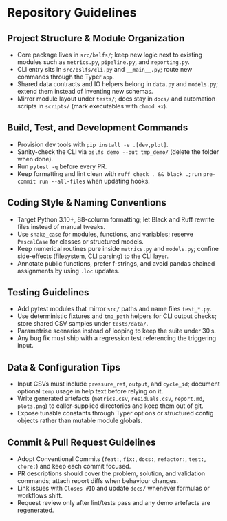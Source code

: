 # Repository Guidelines

## Project Structure & Module Organization
- Core package lives in `src/bslfs/`; keep new logic next to existing modules such as `metrics.py`, `pipeline.py`, and `reporting.py`.
- CLI entry sits in `src/bslfs/cli.py` and `__main__.py`; route new commands through the Typer `app`.
- Shared data contracts and IO helpers belong in `data.py` and `models.py`; extend them instead of inventing new schemas.
- Mirror module layout under `tests/`; docs stay in `docs/` and automation scripts in `scripts/` (mark executables with `chmod +x`).

## Build, Test, and Development Commands
- Provision dev tools with `pip install -e .[dev,plot]`.
- Sanity-check the CLI via `bslfs demo --out tmp_demo/` (delete the folder when done).
- Run `pytest -q` before every PR.
- Keep formatting and lint clean with `ruff check . && black .`; run `pre-commit run --all-files` when updating hooks.

## Coding Style & Naming Conventions
- Target Python 3.10+, 88-column formatting; let Black and Ruff rewrite files instead of manual tweaks.
- Use `snake_case` for modules, functions, and variables; reserve `PascalCase` for classes or structured models.
- Keep numerical routines pure inside `metrics.py` and `models.py`; confine side-effects (filesystem, CLI parsing) to the CLI layer.
- Annotate public functions, prefer f-strings, and avoid pandas chained assignments by using `.loc` updates.

## Testing Guidelines
- Add pytest modules that mirror `src/` paths and name files `test_*.py`.
- Use deterministic fixtures and `tmp_path` helpers for CLI output checks; store shared CSV samples under `tests/data/`.
- Parametrise scenarios instead of looping to keep the suite under 30 s.
- Any bug fix must ship with a regression test referencing the triggering input.

## Data & Configuration Tips
- Input CSVs must include `pressure_ref`, `output`, and `cycle_id`; document optional `temp` usage in help text before relying on it.
- Write generated artefacts (`metrics.csv`, `residuals.csv`, `report.md`, `plots.png`) to caller-supplied directories and keep them out of git.
- Expose tunable constants through Typer options or structured config objects rather than mutable module globals.

## Commit & Pull Request Guidelines
- Adopt Conventional Commits (`feat:`, `fix:`, `docs:`, `refactor:`, `test:`, `chore:`) and keep each commit focused.
- PR descriptions should cover the problem, solution, and validation commands; attach report diffs when behaviour changes.
- Link issues with `Closes #ID` and update `docs/` whenever formulas or workflows shift.
- Request review only after lint/tests pass and any demo artefacts are regenerated.

